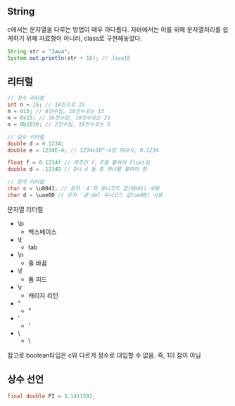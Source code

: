 ## String
c에서는 문자열을 다루는 방법이 매우 까다롭다.
자바에서는 이를 위해 문자열처리를 쉽게하기 위해 자료형이 아니라, class로 구현해놓았다.

```java
String str = "Java";
System.out.println(str + 16); // Java16
```
## 리터럴
```java
// 정수 리터럴
int n = 15; // 10진수로 15
n = 015; // 8진수임, 10진수로는 13
n = 0x15; // 16진수임, 10진수로는 21
n = 0b1010; // 2진수임, 10진수로는 5

// 실수 리터럴
double d = 0.1234;
double e = 1234E-4; // 1234x10^-4임 따라서, 0.1234

float f = 0.1234f // 무조건 f, F를 붙여야 float임
double d = .1234D // D나 d 둘 중 하나를 붙여야 함

// 문자 리터럴
char c = \u0041; // 문자 'A'의 유니코드 값(0041) 사용
char d = \uae00 // 문자 '글'dml 유니코드 값(ae00) 사용
```

문자열 리터럴
* \b
  * 백스페이스
* \t
  * tab
* \n
  * 줄 바꿈
* \f
  * 폼 피드
* \r
  * 캐리지 리턴
* \"
  * "
* \'
  * '
* \\
  * \

참고로 boolean타입은 c와 다르게 정수로 대입할 수 없음. 즉, 1이 참이 아님

## 상수 선언
```java
final double PI = 3.1411592;
```